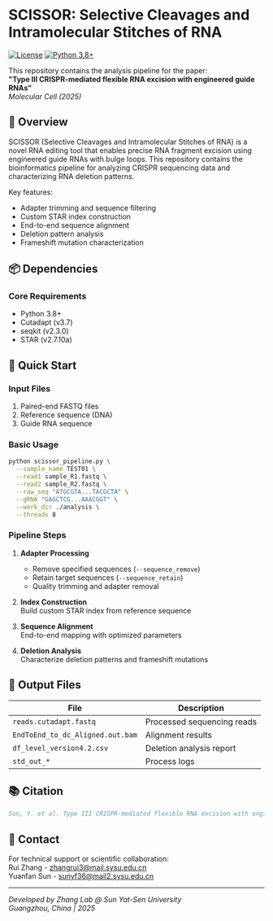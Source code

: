 # SCISSOR: Selective Cleavages and Intramolecular Stitches of RNA

[![License](https://img.shields.io/badge/License-MIT-blue.svg)](LICENSE)
[![Python 3.8+](https://img.shields.io/badge/Python-3.8%2B-blue.svg)](https://www.python.org/)

This repository contains the analysis pipeline for the paper:  
**"Type III CRISPR-mediated flexible RNA excision with engineered guide RNAs"**  
*Molecular Cell (2025)*

## 📖 Overview
SCISSOR (Selective Cleavages and Intramolecular Stitches of RNA) is a novel RNA editing tool that enables precise RNA fragment excision using engineered guide RNAs with bulge loops. This repository contains the bioinformatics pipeline for analyzing CRISPR sequencing data and characterizing RNA deletion patterns.

Key features:
- Adapter trimming and sequence filtering
- Custom STAR index construction
- End-to-end sequence alignment
- Deletion pattern analysis
- Frameshift mutation characterization

## 📦 Dependencies
### Core Requirements
- Python 3.8+
- Cutadapt (v3.7)
- seqkit (v2.3.0)
- STAR (v2.7.10a)

## 🚀 Quick Start
### Input Files
1. Paired-end FASTQ files
2. Reference sequence (DNA)
3. Guide RNA sequence

### Basic Usage
```bash
python scissor_pipeline.py \
  --sample_name TEST01 \
  --read1 sample_R1.fastq \
  --read2 sample_R2.fastq \
  --raw_seq "ATGCGTA...TACGCTA" \
  --gRNA "GAGCTCG...AAACGGT" \
  --work_dir ./analysis \
  --threads 8
```

### Pipeline Steps
1. **Adapter Processing**  
   - Remove specified sequences (`--sequence_remove`)
   - Retain target sequences (`--sequence_retain`)
   - Quality trimming and adapter removal

2. **Index Construction**  
   Build custom STAR index from reference sequence

3. **Sequence Alignment**  
   End-to-end mapping with optimized parameters

4. **Deletion Analysis**  
   Characterize deletion patterns and frameshift mutations

## 📄 Output Files
| File | Description |
|------|-------------|
| `reads.cutadapt.fastq` | Processed sequencing reads |
| `EndToEnd_to_dc_Aligned.out.bam` | Alignment results |
| `df_level_version4.2.csv` | Deletion analysis report |
| `std_out_*` | Process logs |

## 📚 Citation
```bibtex
Sun, Y. et al. Type III CRISPR-mediated flexible RNA excision with engineered guide RNAs. Mol. Cell (2025) doi:10.1016/j.molcel.2025.01.021.
```


## 📧 Contact
For technical support or scientific collaboration:  
Rui Zhang - zhangrui3@mail.sysu.edu.cn  
Yuanfan Sun - sunyf36@mail2.sysu.edu.cn

---

*Developed by Zhang Lab @ Sun Yat-Sen University*  
*Guangzhou, China | 2025*
